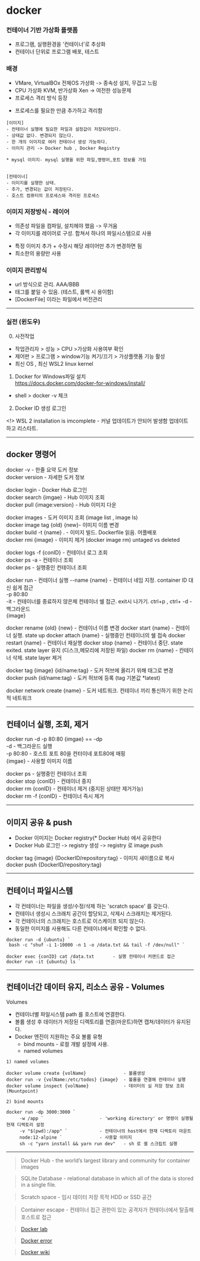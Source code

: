 # docker

### 컨테이너 기반 가상화 플랫폼

- 프로그램, 실행환경을 '컨테이너'로 추상화  
- 컨테이너 단위로 프로그램 배포, 테스트  

### 배경  
* VMare, VirtualBOx  전체OS 가상화 -> 종속성 설치, 무겁고 느림   
* CPU 가상화 KVM, 반가상화 Xen    ->  여전한 성능문제  
* 프로세스 격리 방식 등장  
- 프로세스를 필요한 만큼 추가하고 격리함       

```
[이미지]  
- 컨테이너 실행에 필요한 파일과 설정값이 저장되어있다.  
- 상태값 없다. 변경되지 않는다.  
- 한 개의 이미지로 여러 컨테이너 생성 가능하다.  
- 이미지 관리 -> Docker hub , Docker Registry  

* mysql 이미지- mysql 실행을 위한 파일,명령어,포트 정보를 가짐  


[컨테이너]  
- 이미지를 실행한 상태.  
- 추가, 변경되는 값이 저장된다.  
- 호스트 컴퓨터의 프로세스와 격리된 프로세스  

```

### 이미지 저장방식 - 레이어  

* 의존성 파일을 컴파일, 설치헤야 했음 -> 무거움  
* 각 이미지를 레이어로 구성. 합쳐서 하나의 파일시스템으로 사용  
- 특정 이미지 추가 + 수정시 해당 레이어만 추가 변경하면 됨   
- 최소한의 용량만 사용  
  
  
### 이미지 관리방식  
- url 방식으로 관리. AAA/BBB
- 태그를 붙일 수 있음. (테스트, 롤백 시 용이함)  
- [DockerFile] 이라는 파일에서 버전관리  

---
### 실전 (윈도우)  

0) 사전작업  
- 작업관리자 > 성능 > CPU >가상화 사용여부 확인  
- 제어판 > 프로그램 > window기능 켜기/끄기 > 가상플랫폼 기능 활성  
- 최신 OS , 최신 WSL2 linux kernel  

1) Docker for Windows파일 설치  
https://docs.docker.com/docker-for-windows/install/  

- shell > docker -v 체크  
 
2) Docker ID 생성 로그인  

<!> WSL 2 installation is imcomplete  - 커널 업데이트가 안되어 발생함 업데이트 하고 리스타트.

---
## docker 명령어  

docker -v                   - 한줄 요약 도커 정보     
docker version              - 자세한 도커 정보    

docker login                - Docker Hub 로그인  
docker search {imgae}       - Hub 이미지 조회  
docker pull {image:version} - Hub 이미지 다운  

docker images               - 도커 이미지 조회 (image list , image ls)    
docker image tag {old} {new}- 이미지 이름 변경   
docker build -t {name} .    - 이미지 빌드. Dockerfile 읽음. 어플배포  
docker rmi {image}          - 이미지 제거 (docker image rm) untaged vs deleted  

docker logs -f {conID}      - 컨테이너 로그 조회  
docker ps -a                - 컨테이너 조회   
docker ps                   - 실행중인 컨테이너 조회  

docker run                  - 컨테이너 실행
 --name {name}              - 컨테이너 네임 지정. container ID 대신 쉽게 접근  
 -p 80:80   
 -it                        - 컨테이너를 종료하지 않은체 컨테이너 쉘 접근. exit시 나가기. ctrl+p , ctrl+
 -d                         - 백그라운드  
{image}                       

docker rename {old} {new}   - 컨테이너 이름 변경
docker start {name}         - 컨테이너 실행. state up 
docker attach {name}        - 실행중인 컨테이너의 쉘 접속 
docker restart {name}       - 컨테이너 재실행
docker stop {name}          - 컨테이너 중단. state exited. state layer 유지 (디스크,메모리에 저장된 파일)
docker rm {name}            - 칸테이너 삭제. state layer 제거  

docker tag {image} {id/name:tag}  - 도커 허브에 올리기 위해 태그로 변경  
docker push {id/name:tag}         - 도커 허브에 등록 (tag 기본값 *latest)  


docker network create {name}      - 도커 네트워크. 컨테이너 끼리 통신하기 위한 논리적 네트워크 

--- 
## 컨테이너 실행, 조회, 제거 

docker run -d -p 80:80 {imgae}         == -dp   
-d 	      - 백그라운드 실행  
-p 80:80	- 호스트 포트 80을 컨터이네 포트80에 매핑  
{imgae}	  - 사용할 이미지 이름

docker ps             - 실행중인 컨테이너 조회  
docker stop {conID}   - 컨테이너 중지  
docker rm {conID}     - 컨테이너 제거 (중지된 상태만 제거가능)  
docker rm -f {conID}  - 컨테이너 즉시 제거  

---  
## 이미지 공유 & push  
   
- Docker 이미지는 Docker registry(* Docker Hub) 에서 공유한다   
- Docker Hub 로그인 -> registry 생성 -> registry 로 image push   


docker tag {image} {DockerID/repository:tag} - 이미지 새이름으로 복사  
docker push {DockerID/repository:tag}   

---
## 컨테이너 파일시스템

- 각 컨테이너는 파일을 생성/수정/삭제 하는 'scratch space' 를 갖는다.  
- 컨테이너 생성시 스크래치 공간이 할당되고, 삭제시 스크래치는 제거된다.
- 각 컨테이너의 스크래치는 호스트로 이스케이프 되지 않는다.
- 동일한 이미지를 사용해도 다른 컨테이너에서 확인할 수 없다.
 
```
docker run -d {ubuntu} `
 bash -c "shuf -i 1-10000 -n 1 -o /data.txt && tail -f /dev/null" `

docker exec {conID} cat /data.txt       - 실행 컨테이너 커맨드로 접근
docker run -it {ubuntu} ls `
```

---
## 컨테이너간 데이터 유지, 리소스 공유 - Volumes  

Volumes  
- 컨테이너별 파일시스템 path 를 호스트에 연결한다.
- 볼륨 생성 후 데이터가 저장된 디렉토리를 연결(마운트)하면 캡쳐/데이터가 유지된다.
- Docker 엔진이 지원하는 주요 볼륨 유형
  - bind mounts     - 로컬 개발 설정에 사용. 
  - named volumes   

```
1) named volumes

docker volume create {volName}              - 볼륨생성
docker run -v {volName:/etc/todos} {image}  - 볼륨을 연결해 컨테이너 실행
docker volume inspect {volName}             - 데이터의 실 저장 정보 조회 (Mountpoint)

2) bind mounts 

docker run -dp 3000:3000 `          
     -w /app `                     - 'working directory' or 명령이 실행될 현재 디렉토리 설정
     -v "$(pwd):/app" `            - 컨테이너의 host에서 현재 디렉토리 마운트
     node:12-alpine `              - 사용할 이미지
     sh -c "yarn install && yarn run dev"   - sh 로 셸 스크립트 실행
```


  
---
> Docker Hub - the world’s largest library and community for container images  
  
> SQLite Database - relational database in which all of the data is stored in a single file.

> Scratch space - 임시 데이터 저장 목적 HDD or SSD 공간

> Container escape - 컨테이너 접근 권한이 있는 공격자가 컨테이너에서 탈출해 호스트로 접근 

> [Docker lab](https://labs.play-with-docker.com/)  

> [Docker error](/Docs/error.md)  

> [Docker wiki](https://github.com/gracia10/docker/wiki)
